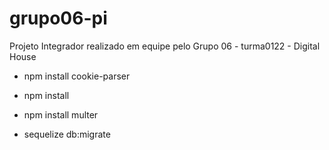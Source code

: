 # grupo06-pi
Projeto Integrador realizado em equipe pelo Grupo 06 - turma0122 - Digital House

- npm install cookie-parser
- npm install
- npm install multer

- sequelize db:migrate

